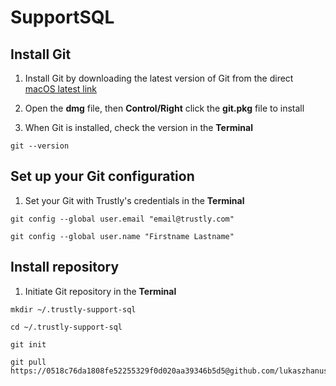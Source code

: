 # SupportSQL

## Install Git

1. Install Git by downloading the latest version of Git from the direct [macOS latest link](https://git-scm.com/download/mac)

2. Open the **dmg** file, then **Control/Right** click the **git.pkg** file to install

3. When Git is installed, check the version in the **Terminal**

```
git --version
```

## Set up your Git configuration

1. Set your Git with Trustly's credentials in the **Terminal**

```
git config --global user.email "email@trustly.com"
```
```
git config --global user.name "Firstname Lastname"
```

## Install repository

1. Initiate Git repository in the **Terminal**

```
mkdir ~/.trustly-support-sql
```
```
cd ~/.trustly-support-sql
```
```
git init
```
```
git pull https://0518c76da1808fe52255329f0d020aa39346b5d5@github.com/lukaszhanusik/SupportSQL.git
```

